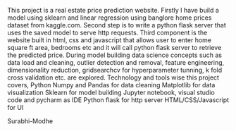 This project is a real estate price prediction website. Firstly I have build a model using sklearn and linear regression using banglore
home prices dataset from kaggle.com. Second step is to write a python flask server that uses the saved model to serve http requests. Third 
component is the website built in html, css and javascript that allows user to enter home square ft area, bedrooms etc and it will call 
python flask server to retrieve the predicted price. During model building data science concepts such as data load and cleaning, outlier 
detection and removal, feature engineering, dimensionality reduction, gridsearchcv for hyperparameter tunning, k fold cross validation etc. 
are explored. Technology and tools wise this project covers, Python Numpy and Pandas for data cleaning Matplotlib for data visualization 
Sklearn for model building Jupyter notebook, visual studio code and pycharm as IDE Python flask for http server HTML/CSS/Javascript for UI

Surabhi-Modhe
